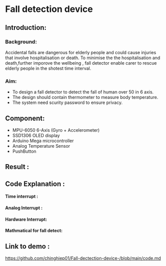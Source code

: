 # Fall detection device 

## Introduction: 
### Background: 
Accidental falls are dangerous for elderly people  and could cause injuries that involve hospitalisation or death. To minimise the the hospitalisation and death,further imporove the wellbeing , fall detector enable carer to rescue elderly people in the shotest time interval. 

### Aim:
+ To design a fall detector to detect the fall of human over 50 in 6 axis. 
+ The design should contain thermometer to measure body temperature.
+ The system need scurity password to ensure privacy. 

## Component: 
+ MPU-6050 6-Axis (Gyro + Accelerometer)
+ SSD1306 OLED display
+ Arduino Mega microcontroller
+ Analog Temperature Sensor 
+ PushButton 

## Result :

## Code Explanation : 

#### Time interrupt :  
#### Analog Interrupt :

#### Hardware Interrupt: 
#### Mathmatical for fall detect:


## Link to demo :
https://github.com/chinghiep01/Fall-dectection-device-/blob/main/code.md




